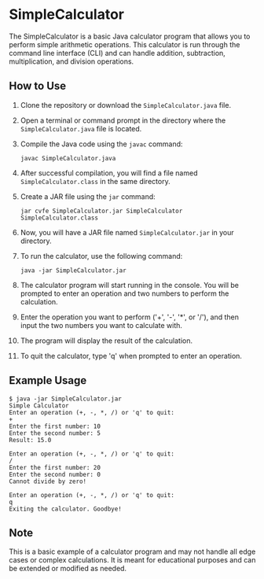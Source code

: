 # SimpleCalculator

The SimpleCalculator is a basic Java calculator program that allows you to perform simple arithmetic operations. This calculator is run through the command line interface (CLI) and can handle addition, subtraction, multiplication, and division operations.

## How to Use

1. Clone the repository or download the `SimpleCalculator.java` file.

2. Open a terminal or command prompt in the directory where the `SimpleCalculator.java` file is located.

3. Compile the Java code using the `javac` command:

   ```
   javac SimpleCalculator.java
   ```

4. After successful compilation, you will find a file named `SimpleCalculator.class` in the same directory.

5. Create a JAR file using the `jar` command:

   ```
   jar cvfe SimpleCalculator.jar SimpleCalculator SimpleCalculator.class
   ```

6. Now, you will have a JAR file named `SimpleCalculator.jar` in your directory.

7. To run the calculator, use the following command:

   ```
   java -jar SimpleCalculator.jar
   ```

8. The calculator program will start running in the console. You will be prompted to enter an operation and two numbers to perform the calculation.

9. Enter the operation you want to perform ('+', '-', '*', or '/'), and then input the two numbers you want to calculate with.

10. The program will display the result of the calculation.

11. To quit the calculator, type 'q' when prompted to enter an operation.

## Example Usage

```
$ java -jar SimpleCalculator.jar
Simple Calculator
Enter an operation (+, -, *, /) or 'q' to quit:
+
Enter the first number: 10
Enter the second number: 5
Result: 15.0

Enter an operation (+, -, *, /) or 'q' to quit:
/
Enter the first number: 20
Enter the second number: 0
Cannot divide by zero!

Enter an operation (+, -, *, /) or 'q' to quit:
q
Exiting the calculator. Goodbye!
```

## Note

This is a basic example of a calculator program and may not handle all edge cases or complex calculations. It is meant for educational purposes and can be extended or modified as needed.